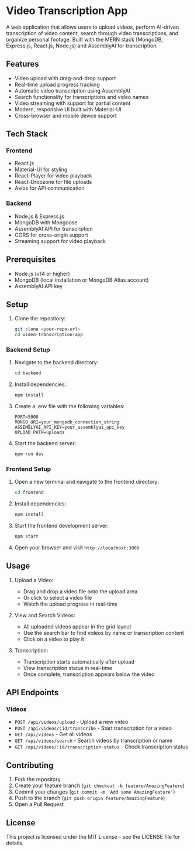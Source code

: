 # Video Transcription App

A web application that allows users to upload videos, perform AI-driven transcription of video content, search through video transcriptions, and organize personal footage. Built with the MERN stack (MongoDB, Express.js, React.js, Node.js) and AssemblyAI for transcription.

## Features

- Video upload with drag-and-drop support
- Real-time upload progress tracking
- Automatic video transcription using AssemblyAI
- Search functionality for transcriptions and video names
- Video streaming with support for partial content
- Modern, responsive UI built with Material-UI
- Cross-browser and mobile device support

## Tech Stack

### Frontend
- React.js
- Material-UI for styling
- React-Player for video playback
- React-Dropzone for file uploads
- Axios for API communication

### Backend
- Node.js & Express.js
- MongoDB with Mongoose
- AssemblyAI API for transcription
- CORS for cross-origin support
- Streaming support for video playback

## Prerequisites

- Node.js (v14 or higher)
- MongoDB (local installation or MongoDB Atlas account)
- AssemblyAI API key

## Setup

1. Clone the repository:
   ```bash
   git clone <your-repo-url>
   cd video-transcription-app
   ```

### Backend Setup

1. Navigate to the backend directory:
   ```bash
   cd backend
   ```

2. Install dependencies:
   ```bash
   npm install
   ```

3. Create a .env file with the following variables:
   ```
   PORT=5000
   MONGO_URI=your_mongodb_connection_string
   ASSEMBLYAI_API_KEY=your_assemblyai_api_key
   UPLOAD_PATH=uploads
   ```

4. Start the backend server:
   ```bash
   npm run dev
   ```

### Frontend Setup

1. Open a new terminal and navigate to the frontend directory:
   ```bash
   cd frontend
   ```

2. Install dependencies:
   ```bash
   npm install
   ```

3. Start the frontend development server:
   ```bash
   npm start
   ```

4. Open your browser and visit `http://localhost:3000`

## Usage

1. Upload a Video:
   - Drag and drop a video file onto the upload area
   - Or click to select a video file
   - Watch the upload progress in real-time

2. View and Search Videos:
   - All uploaded videos appear in the grid layout
   - Use the search bar to find videos by name or transcription content
   - Click on a video to play it

3. Transcription:
   - Transcription starts automatically after upload
   - View transcription status in real-time
   - Once complete, transcription appears below the video

## API Endpoints

### Videos
- `POST /api/videos/upload` - Upload a new video
- `POST /api/videos/:id/transcribe` - Start transcription for a video
- `GET /api/videos` - Get all videos
- `GET /api/videos/search` - Search videos by transcription or name
- `GET /api/videos/:id/transcription-status` - Check transcription status

## Contributing

1. Fork the repository
2. Create your feature branch (`git checkout -b feature/AmazingFeature`)
3. Commit your changes (`git commit -m 'Add some AmazingFeature'`)
4. Push to the branch (`git push origin feature/AmazingFeature`)
5. Open a Pull Request

## License

This project is licensed under the MIT License - see the LICENSE file for details.
